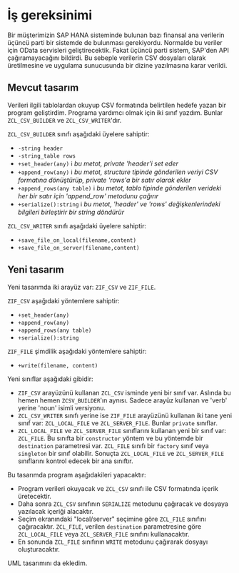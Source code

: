 #  İş gereksinimi
Bir müşterimizin SAP HANA sisteminde bulunan bazı finansal ana verilerin üçüncü parti bir sistemde de bulunması gerekiyordu. 
Normalde bu veriler için OData servisleri geliştirecektik. Fakat üçüncü parti sistem, SAP'den API çağıramayacağını bildirdi.
Bu sebeple verilerin CSV dosyaları olarak üretilmesine ve uygulama sunucusunda bir dizine yazılmasına karar verildi.

## Mevcut tasarım
Verileri ilgili tablolardan okuyup CSV formatında belirtilen hedefe yazan bir program geliştirdim.
Programa yardımcı olmak için iki sınıf yazdım. Bunlar `ZCL_CSV_BUILDER` ve `ZCL_CSV_WRITER`'dır.

`ZCL_CSV_BUILDER` sınıfı aşağıdaki üyelere sahiptir:
- `-string header`
- `-string_table rows`
- `+set_header(any)` :information_source: _bu metot, private 'header'i set eder_
- `+append_row(any)` :information_source: _bu metot, structure tipinde gönderilen veriyi CSV formatına dönüştürüp, private 'rows'a bir satır olarak ekler_
- `+append_rows(any table)` :information_source: _bu metot, tablo tipinde gönderilen verideki her bir satır için 'append_row' metodunu çağırır_
- `+serialize():string` :information_source: _bu metot, 'header' ve 'rows' değişkenlerindeki bilgileri birleştirir bir string döndürür_

`ZCL_CSV_WRITER` sınıfı aşağıdaki üyelere sahiptir:
- `+save_file_on_local(filename,content)`
- `+save_file_on_server(filename,content)`

## Yeni tasarım
Yeni tasarımda iki arayüz var: `ZIF_CSV` ve `ZIF_FILE`.

`ZIF_CSV` aşağıdaki yöntemlere sahiptir:
- `+set_header(any)`
- `+append_row(any)`
- `+append_rows(any table)`
- `+serialize():string`

`ZIF_FILE` şimdilik aşağıdaki yöntemlere sahiptir:
- `+write(filename, content)`

Yeni sınıflar aşağıdaki gibidir:
- `ZIF_CSV` arayüzünü kullanan `ZCL_CSV` isminde yeni bir sınıf var. Aslında bu hemen hemen `ZCSV_BUILDER`'ın aynısı. Sadece arayüz kullanan ve 'verb' yerine 'noun' isimli versiyonu.
- `ZCL_CSV_WRITER` sınıfı yerine ise `ZIF_FILE` arayüzünü kullanan iki tane yeni sınıf var: `ZCL_LOCAL_FILE` ve `ZCL_SERVER_FILE`. Bunlar `private` sınıflar.
- `ZCL_LOCAL_FILE` ve `ZCL_SERVER_FILE` sınıflarını kullanan yeni bir sınıf var: `ZCL_FILE`. Bu sınıfta bir `constructor` yöntem ve bu yöntemde bir `destination` parametresi var. `ZCL_FILE` sınıfı bir `factory` sınıf veya `singleton` bir sınıf olabilir. Sonuçta `ZCL_LOCAL_FILE` ve `ZCL_SERVER_FILE` sınıflarını kontrol edecek bir ana sınıftır.

Bu tasarımda program aşağıdakileri yapacaktır:
- Program verileri okuyacak ve `ZCL_CSV` sınıfı ile CSV formatında içerik üretecektir.
- Daha sonra `ZCL_CSV` sınıfının `SERIALIZE` metodunu çağıracak ve dosyaya yazılacak içeriği alacaktır.
- Seçim ekranındaki "local/server" seçimine göre `ZCL_FILE` sınıfını çağıracaktır. `ZCL_FILE`, verilen `destination` parametresine göre `ZCL_LOCAL_FILE` veya `ZCL_SERVER_FILE` sınıfını kullanacaktır.
- En sonunda `ZCL_FILE` sınıfının `WRITE` metodunu çağırarak dosyayı oluşturacaktır.

UML tasarımını da ekledim.
